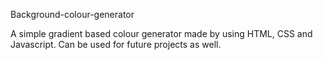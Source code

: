 Background-colour-generator

A simple gradient based colour generator made by using HTML, CSS and Javascript. Can be used for future projects as well.
